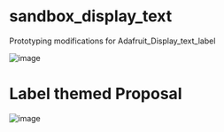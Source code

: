 # sandbox_display_text

Prototyping modifications for Adafruit_Display_text_label

![image](https://user-images.githubusercontent.com/34255413/110199695-a6ab4a80-7e27-11eb-9348-19637c1c601b.png)

# Label themed Proposal
![image](https://user-images.githubusercontent.com/34255413/110879617-4eeb6400-82ab-11eb-86cd-38708b5b4d84.png)

